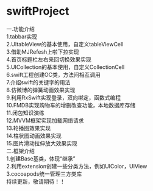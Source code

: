 # swiftProject<br>
一.功能介绍<br>
1.tabbar实现<br>
2.UItableView的基本使用，自定义tableViewCell<br>
3.借助MJRefesh上啦下拉实现<br>
4.首页标题栏左右来回切换效果实现<br>
5.UICollection的基本使用，自定义CollectionCell<br>
6.swift工程创建OC类，方法间相互调用<br>
7.介绍swift的关键字的用法<br>
8.仿微博的弹簧动画效果实现<br>
9.利用RxSwift实现登录，双向绑定，函数式编程<br>
10.FMDB实现购物车的增删改查功能，本地数据库存储<br>
11.闭包知识演练<br>
12.MVVM框架实现加载网络请求<br>
13.轮播图效果实现<br>
14.柱状图动画效果实现<br>
15.图片滑动拉伸放大效果实现<br>
二.框架介绍<br>
1.创建Base基类，体现“继承”<br>
2.利用extension创建一些分类方法，例如UIColor，UIView<br>
3.cocoapods统一管理三方类库<br>
持续更新，敬请期待！！<br>



